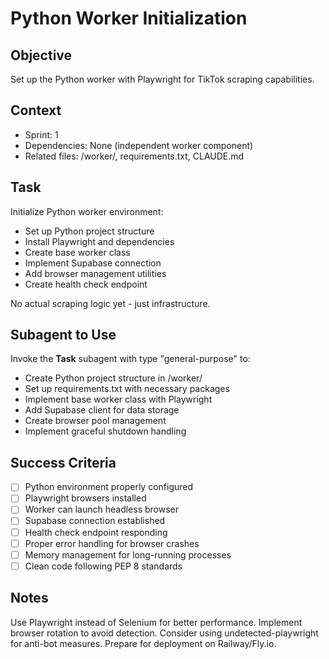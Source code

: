 # Python Worker Initialization

## Objective

Set up the Python worker with Playwright for TikTok scraping capabilities.

## Context

- Sprint: 1
- Dependencies: None (independent worker component)
- Related files: /worker/, requirements.txt, CLAUDE.md

## Task

Initialize Python worker environment:

- Set up Python project structure
- Install Playwright and dependencies
- Create base worker class
- Implement Supabase connection
- Add browser management utilities
- Create health check endpoint

No actual scraping logic yet - just infrastructure.

## Subagent to Use

Invoke the **Task** subagent with type "general-purpose" to:

- Create Python project structure in /worker/
- Set up requirements.txt with necessary packages
- Implement base worker class with Playwright
- Add Supabase client for data storage
- Create browser pool management
- Implement graceful shutdown handling

## Success Criteria

- [ ] Python environment properly configured
- [ ] Playwright browsers installed
- [ ] Worker can launch headless browser
- [ ] Supabase connection established
- [ ] Health check endpoint responding
- [ ] Proper error handling for browser crashes
- [ ] Memory management for long-running processes
- [ ] Clean code following PEP 8 standards

## Notes

Use Playwright instead of Selenium for better performance. Implement browser rotation to avoid detection. Consider using undetected-playwright for anti-bot measures. Prepare for deployment on Railway/Fly.io.
